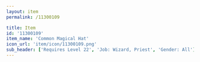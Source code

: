 ```yaml
---
layout: item
permalink: /11300109

title: Item
id: '11300109'
item_name: 'Common Magical Hat'
icon_url: 'item/icon/11300109.png'
sub_header: ['Requires Level 22', 'Job: Wizard, Priest', 'Gender: All']
---
```

